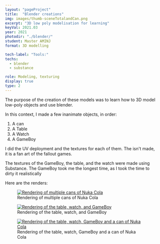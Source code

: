 ```yaml
---
layout: "pageProject"
title:  "Blender creations"
img: images/thumb-sceneTotalandCan.png
excerpt: "3D low poly modelisation for learning"
keyVal: 2021.03
year: 2021
photodir: "./blender/"
student: Master AMINJ
format: 3D modelling

tech-label: "Tools:" 
techs:
  - blender
  - substance

role: Modeling, texturing
display: true
type: 2
---
```

<p>The purpose of the creation of these models was to learn how to 3D model low-poly objects and use blender.</p>
<p>In this context, I made a few inanimate objects, in order:</p>
<ol>
    <li>A can</li>
    <li>A Table</li>
    <li>A Watch</li>
    <li>A GameBoy</li>
</ol>
<p>I did the UV deployment and the textures for each of them. The isn't made, it is a fan art of the fallout games.</p>
<p>The textures of the GameBoy, the table, and the watch were made using Substance. The GameBoy took me the longest time, as I took the time to dirty it realistically</p>
<p>Here are the renders:</p>
<div class="project-gallery">
    <figure itemprop="associatedMedia" itemscope itemtype="http://schema.org/ImageObject">
        <a href="{{page.photodir}}3dNukaColaFinalCycles.png" itemprop="contentUrl" data-size="1920x1080">
          <img class="project-image" src="{{page.photodir}}thumb-3dNukaColaFinalCycles.png" itemprop="thumbnail" alt="Rendering of multiple cans of Nuka Cola" />
        </a>
        <figcaption itemprop="caption description">Rendering of multiple cans of Nuka Cola</figcaption>
    </figure>
    <figure itemprop="associatedMedia" itemscope itemtype="http://schema.org/ImageObject">
        <a href="{{page.photodir}}sceneTotal.png" itemprop="contentUrl" data-size="1920x1080">
          <img class="project-image" src="{{page.photodir}}thumb-sceneTotal.png" itemprop="thumbnail" alt="Rendering of the table, watch,  and GameBoy" />
        </a>
        <figcaption itemprop="caption description">Rendering of the table, watch, and GameBoy</figcaption>
    </figure>
    <figure itemprop="associatedMedia" itemscope itemtype="http://schema.org/ImageObject">
        <a href="{{page.photodir}}sceneTotalandCan.png" itemprop="contentUrl" data-size="1920x1080">
          <img class="project-image" src="{{page.photodir}}thumb-sceneTotalandCan.png" itemprop="thumbnail" alt="Rendering of the table, watch, GameBoy and a can of Nuka Cola" />
        </a>
        <figcaption itemprop="caption description">Rendering of the table, watch, GameBoy and a can of Nuka Cola</figcaption>
    </figure>
</div>